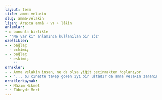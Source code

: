 ```yaml
---
layout: term
title: amma velakin
slug: amma-velakin
lisan: Arapça ammā + ve + lākin
anlamlar:
- ► bununla birlikte
- '"Ne var ki" anlamında kullanılan bir söz'
ozellikler:
- - bağlaç
  - eskimiş
- - bağlaç
  - eskimiş
  - ''
ornekler:
- - Amma velakin insan, ne de olsa yiğit geçinmekten hoşlanıyor.
- - '... bu cihette talep gören iyi bir ustadır da amma velakin zamanında kötü bir tüccar olduğu da dilden dile dolaşmıştır bir kere.'
orneklerkaynak:
- - Nâzım Hikmet
- - Zübeyde Mert
---
```

